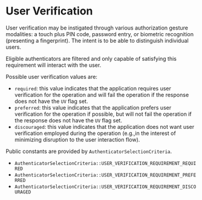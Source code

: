 # User Verification

User verification may be instigated through various authorization gesture modalities: a touch plus PIN code, password entry, or biometric recognition (presenting a fingerprint). The intent is to be able to distinguish individual users.

Eligible authenticators are filtered and only capable of satisfying this requirement will interact with the user.

Possible user verification values are:

* `required`: this value indicates that the application requires user verification for the operation and will fail the operation if the response does not have the `UV` flag set.
* `preferred`: this value indicates that the application prefers user verification for the operation if possible, but will not fail the operation if the response does not have the `UV` flag set.
* `discouraged`: this value indicates that the application does not want user verification employed during the operation (e.g.,in the interest of minimizing disruption to the user interaction flow).

Public constants are provided by `AuthenticatorSelectionCriteria`.

* `AuthenticatorSelectionCriteria::USER_VERIFICATION_REQUIREMENT_REQUIRED`
* `AuthenticatorSelectionCriteria::USER_VERIFICATION_REQUIREMENT_PREFERRED`
* `AuthenticatorSelectionCriteria::USER_VERIFICATION_REQUIREMENT_DISCOURAGED`
